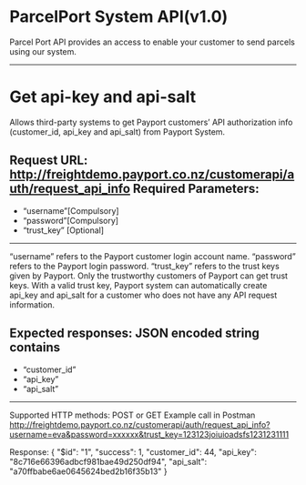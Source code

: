 # ParcelPort System API(v1.0)

Parcel Port API provides an access to enable your customer to send parcels using our system.

***

# Get api-key and api-salt
Allows third-party systems to get Payport customers’ API authorization info (customer_id, api_key and api_salt) from Payport System.

Request URL:
http://freightdemo.payport.co.nz/customerapi/auth/request_api_info
Required Parameters:
---------------------------------------
* “username”[Compulsory]
* “password”[Compulsory]
* “trust_key” [Optional]
---------------------------------------
“username” refers to the Payport customer login account name.
“password” refers to the Payport login password.
“trust_key” refers to the trust keys given by Payport. Only the trustworthy
customers of Payport can get trust keys. With a valid trust key, Payport system can
automatically create api_key and api_salt for a customer who does not have any
API request information. 

Expected responses:
JSON encoded string contains
--------------------------------------- 
* “customer_id”
* “api_key”
* “api_salt”
---------------------------------------
Supported HTTP methods: POST or GET
Example call in Postman
http://freightdemo.payport.co.nz/customerapi/auth/request_api_info?username=eva&password=xxxxxx&trust_key=123123joiuioadsfs1231231111

Response:
{
 "$id": "1",
 "success": 1,
 "customer_id": 44,
 "api_key": "8c716e66396adbcf981bae49d250df94",
 "api_salt": "a70ffbabe6ae0645624bed2b16f35b13"
} 

